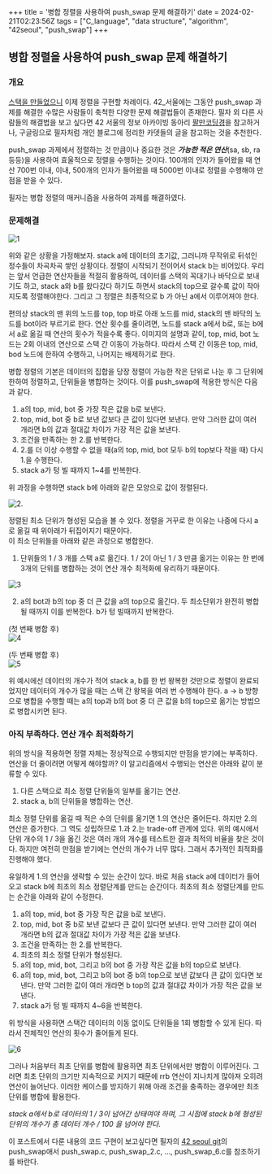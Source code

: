 +++
title = '병합 정렬을 사용하여 push_swap 문제 해결하기'
date = 2024-02-21T02:23:56Z
tags = ["C_language", "data structure", "algorithm", "42seoul", "push_swap"]
+++

## 병합 정렬을 사용하여 push_swap 문제 해결하기
  
### 개요
  
[스택을 만들었으니](https://budnarae.github.io/posts/magical_stack/) 이제 정렬을 구현할 차례이다. 42_서울에는 그동안 push_swap 과제를 해결한 수많은 사람들이 축척한 다양한 문제 해결법들이 존재한다. 필자 외 다른 사람들의 해결법을 보고 싶다면 42 서울의 정보 아카이빙 동아리 [팔만코딩경](https://80000coding.oopy.io/aboutus)을 참고하거나, 구글링으로 필자처럼 개인 블로그에 정리한 카뎃들의 글을 참고하는 것을 추천한다.  
  
push_swap 과제에서 정렬하는 것 만큼이나 중요한 것은 ***가능한 적은 연산***(sa, sb, ra 등등)을 사용하여 효울적으로 정렬을 수행하는 것이다. 100개의 인자가 들어왔을 때 연산 700번 이내, 이내, 500개의 인자가 들어왔을 때 5000번 이내로 정렬을 수행해야 만점을 받을 수 있다.  
  
필자는 병합 정렬의 매커니즘을 사용하여 과제를 해결하였다.  
  
### 문제해결
  
![1](https://github.com/Budnarae/budnarae_archive/blob/main/content/posts/img/push_swap_1.drawio.png?raw=true)  
  
위와 같은 상황을 가정해보자. stack a에 데이터의 초기값, 그러니까 무작위로 뒤섞인 정수들이 차곡차곡 쌓인 상황이다. 정렬이 시작되기 전이어서 stack b는 비어있다. 우리는 앞서 언급한 연산자들을 적절히 활용하여, 데이터를 스택의 꼭대기나 바닥으로 보내기도 하고, stack a와 b를 왔다갔다 하기도 하면서 stack의 top으로 갈수록 값이 작아지도록 정렬해야한다. 그리고 그 정렬은 최종적으로 b 가 아닌 a에서 이루어져야 한다.  
  
편의상 stack의 맨 위의 노드를 top, top 바로 아래 노드를 mid,  stack의 맨 바닥의 노드를 bot이라 부르기로 한다. 연산 횟수를 줄이려면, 노드를 stack a에서 b로, 또는 b에서 a로 옮길 때 연산의 횟수가 적을수록 좋다. 이미지의 설명과 같이, top, mid, bot 노드는 2회 이내의 연산으로 스택 간 이동이 가능하다. 따라서 스택 간 이동은 top, mid, bod 노드에 한하여 수행하고, 나머지는 배제하기로 한다.  
  
병합 정렬의 기본은 데이터의 집합을 당장 정렬이 가능한 작은 단위로 나눈 후 그 단위에 한하여 정렬하고, 단위들을 병합하는 것이다. 이를 push_swap에 적용한 방식은 다음과 같다.  
  
1. a의 top, mid, bot 중 가장 작은 값을 b로 보낸다.
2. top, mid, bot 중 b로 보낸 값보다 큰 값이 있다면 보낸다. 만약 그러한 값이 여러 개라면 b의 값과 절대값 차이가 가장 적은 값을 보낸다.
3. 조건을 만족하는 한 2.를 반복한다.
4. 2.를 더 이상 수행할 수 없을 때(a의 top, mid, bot 모두 b의 top보다 작을 때) 다시 1.을 수행한다.
5. stack a가 텅 빌 때까지 1~4를 반복한다.
  
위 과정을 수행하면 stack b에 아래와 같은 모양으로 값이 정렬된다.  
  
![2](https://github.com/Budnarae/budnarae_archive/blob/main/content/posts/img/push_swap_2.drawio.png?raw=true). 
  
정렬된 최소 단위가 형성된 모습을 볼 수 있다. 정렬을 거꾸로 한 이유는 나중에 다시 a로 옮길 때 위아래가 뒤집어지기 때문이다.  
이 최소 단위들을 아래와 같은 과정으로 병합한다.  
  
1. 단위들의 1 / 3 개를 스택 a로 옮긴다. 1 / 2이 아닌 1 / 3 만큼 옮기는 이유는 한 번에 3개의 단위를 병합하는 것이 연산 개수 최적화에 유리하기 때문이다.  

![3](https://github.com/Budnarae/budnarae_archive/blob/main/content/posts/img/push_swap_3.drawio.png?raw=true)
  
2. a의 bot과 b의 top 중 더 큰 값을 a의 top으로 옮긴다. 두 최소단위가 완전히 병합될 때까지 이를 반복한다. b가 텅 빌때까지 반복한다.
  
(첫 번째 병합 후)  
![4](https://github.com/Budnarae/budnarae_archive/blob/main/content/posts/img/push_swap_4.drawio.png?raw=true)
  
(두 번째 병합 후)  
![5](https://github.com/Budnarae/budnarae_archive/blob/main/content/posts/img/push_swap_5.drawio.png?raw=true)
  
위 예시에선 데이터의 개수가 적어 stack a, b를 한 번 왕복한 것만으로 정렬이 완료되었지만 데이터의 개수가 많을 때는 스택 간 왕복을 여러 번 수행해야 한다. a -> b 방향으로 병합을 수행할 때는 a의 top과 b의 bot 중 더 큰 값을 b의 top으로 옮기는 방법으로 병합시키면 된다.
  
### 아직 부족하다. 연산 개수 최적화하기
  
위의 방식을 적용하면 정렬 자체는 정상적으로 수행되지만 만점을 받기에는 부족하다. 연산을 더 줄이려면 어떻게 해야할까? 이 알고리즘에서 수행되는 연산은 아래와 같이 분류할 수 있다.

1. 다른 스택으로 최소 정렬 단위들의 일부를 옮기는 연산.
2. stack a, b의 단위들을 병합하는 연산.

최소 정렬 단위를 옮길 때 적은 수의 단위를 옮기면 1.의 연산은 줄어든다. 하지만 2.의 연산은 증가한다. 그 역도 성립하므로 1.과 2.는 trade-off 관계에 있다. 위의 예시에서 단위 개수의 1 / 3을 옮긴 것은 여러 개의 개수를 테스트한 결과 최적의 비율을 찾은 것이다. 하지만 여전히 만점을 받기에는 연산의 개수가 너무 많다. 그래서 추가적인 최적화를 진행해야 했다.  
  
유일하게 1.의 연산을 생략할 수 있는 순간이 있다. 바로 처음 stack a에 데이터가 들어오고 stack b에 최초의 최소 정렬단계를 만드는 순간이다. 최초의 최소 정렬단계를 만드는 순간을 아래와 같이 수정한다.

1. a의 top, mid, bot 중 가장 작은 값을 b로 보낸다.
2. top, mid, bot 중 b로 보낸 값보다 큰 값이 있다면 보낸다. 만약 그러한 값이 여러 개라면 b의 값과 절대값 차이가 가장 적은 값을 보낸다.
3. 조건을 만족하는 한 2.를 반복한다.
4. 최초의 최소 정렬 단위가 형성된다.
5. a의 top, mid, bot, 그리고 b의 bot 중 가장 작은 값을 b의 top으로 보낸다.
6. a의 top, mid, bot, 그리고 b의 bot 중 b의 top으로 보낸 값보다 큰 값이 있다면 보낸다. 만약 그러한 값이 여러 개라면 b top의 값과 절대값 차이가 가장 적은 값을 보낸다.
7. stack a가 텅 빌 때까지 4~6을 반복한다.

위 방식을 사용하면 스택간 데이터의 이동 없이도 단위들을 1회 병합할 수 있게 된다. 따라서 전체적인 연산의 횟수가 줄어들게 된다.

![6](https://github.com/Budnarae/budnarae_archive/blob/main/content/posts/img/push_swap_6.drawio.png?raw=true)

그러나 처음부터 최초 단위를 병합에 활용하면 최초 단위에서만 병합이 이루어진다. 그러면 최초 단위의 크기만 지속적으로 커지기 때문에 rrb 연산이 지나치게 많아져 오히려 연산이 늘어난다. 이러한 케이스를 방지하기 위해 아래 조건을 충족하는 경우에만 최초 단위를 병합에 활용한다.  
  
*stack a에서 b로 데이터의 1 / 3이 넘어간 상태여야 하며, 그 시점에 stack b에 형성된 단위의 개수가 총 데이터 개수 / 100 을 넘어야 한다.*  
  
이 포스트에서 다룬 내용의 코드 구현이 보고싶다면 필자의 [42 seoul git](https://github.com/Budnarae/42_seoul/tree/main)의 push_swap애서 push_swap.c, push_swap_2.c, ..., push_swap_6.c를 참조하기를 바란다.